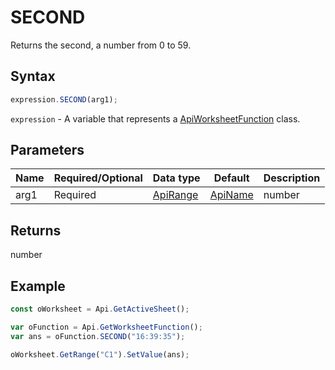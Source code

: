 # SECOND

Returns the second, a number from 0 to 59.

## Syntax

```javascript
expression.SECOND(arg1);
```

`expression` - A variable that represents a [ApiWorksheetFunction](../ApiWorksheetFunction.md) class.

## Parameters

| **Name** | **Required/Optional** | **Data type** | **Default** | **Description** |
| ------------- | ------------- | ------------- | ------------- | ------------- |
| arg1 | Required | [ApiRange](../../ApiRange/ApiRange.md) | [ApiName](../../ApiName/ApiName.md) | number | string |  | A number in the date-time code, or text in the time format, such as "16:48:00" or "4:48:00 PM", or a result of other formulas or functions. |

## Returns

number

## Example



```javascript
const oWorksheet = Api.GetActiveSheet();

var oFunction = Api.GetWorksheetFunction();
var ans = oFunction.SECOND("16:39:35"); 

oWorksheet.GetRange("C1").SetValue(ans);

```
